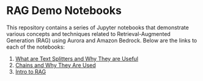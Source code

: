 # RAG Demo Notebooks

This repository contains a series of Jupyter notebooks that demonstrate various concepts and techniques related to Retrieval-Augmented Generation (RAG) using Aurora and Amazon Bedrock. Below are the links to each of the notebooks:

1. [What are Text Splitters and Why They are Useful](./01_What_are_Text_Splitters_and_Why_They_are_Useful_.ipynb)
2. [Chains and Why They Are Used](./02_Chains_and_Why_They_Are_Used.ipynb)
3. [Intro to RAG](./03_Intro_to_RAG.ipynb)
